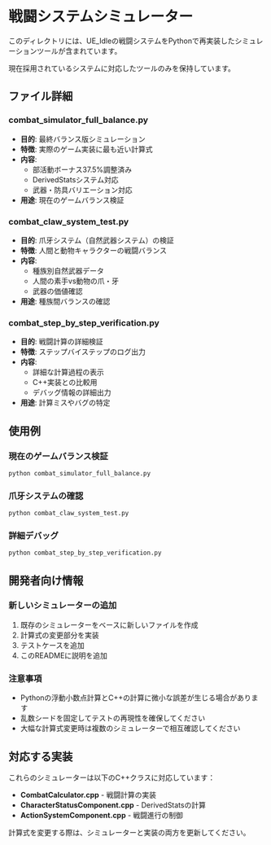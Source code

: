 # 戦闘システムシミュレーター

このディレクトリには、UE_Idleの戦闘システムをPythonで再実装したシミュレーションツールが含まれています。

現在採用されているシステムに対応したツールのみを保持しています。

## ファイル詳細

### combat_simulator_full_balance.py
- **目的**: 最終バランス版シミュレーション
- **特徴**: 実際のゲーム実装に最も近い計算式
- **内容**: 
  - 部活動ボーナス37.5%調整済み
  - DerivedStatsシステム対応
  - 武器・防具バリエーション対応
- **用途**: 現在のゲームバランス検証

### combat_claw_system_test.py
- **目的**: 爪牙システム（自然武器システム）の検証
- **特徴**: 人間と動物キャラクターの戦闘バランス
- **内容**:
  - 種族別自然武器データ
  - 人間の素手vs動物の爪・牙
  - 武器の価値確認
- **用途**: 種族間バランスの確認

### combat_step_by_step_verification.py
- **目的**: 戦闘計算の詳細検証
- **特徴**: ステップバイステップのログ出力
- **内容**:
  - 詳細な計算過程の表示
  - C++実装との比較用
  - デバッグ情報の詳細出力
- **用途**: 計算ミスやバグの特定

## 使用例

### 現在のゲームバランス検証
```bash
python combat_simulator_full_balance.py
```

### 爪牙システムの確認
```bash
python combat_claw_system_test.py
```

### 詳細デバッグ
```bash
python combat_step_by_step_verification.py
```

## 開発者向け情報

### 新しいシミュレーターの追加

1. 既存のシミュレーターをベースに新しいファイルを作成
2. 計算式の変更部分を実装
3. テストケースを追加
4. このREADMEに説明を追加

### 注意事項

- Pythonの浮動小数点計算とC++の計算に微小な誤差が生じる場合があります
- 乱数シードを固定してテストの再現性を確保してください
- 大幅な計算式変更時は複数のシミュレーターで相互確認してください

## 対応する実装

これらのシミュレーターは以下のC++クラスに対応しています：

- **CombatCalculator.cpp** - 戦闘計算の実装
- **CharacterStatusComponent.cpp** - DerivedStatsの計算
- **ActionSystemComponent.cpp** - 戦闘進行の制御

計算式を変更する際は、シミュレーターと実装の両方を更新してください。